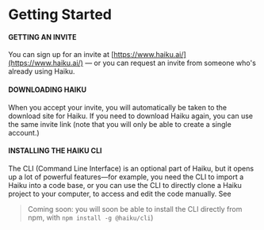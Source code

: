 # Getting Started



#### GETTING AN INVITE

You can sign up for an invite at [https://www.haiku.ai/](https://www.haiku.ai/) — or you can request an invite from someone who's already using Haiku.



#### DOWNLOADING HAIKU

When you accept your invite, you will automatically be taken to the download site for Haiku.  If you need to download Haiku again, you can use the same invite link \(note that you will only be able to create a single account.\)



#### INSTALLING THE HAIKU CLI

The CLI \(Command Line Interface\) is an optional part of Haiku, but it opens up a lot of powerful features—for example, you need the CLI to import a Haiku into a code base, or you can use the CLI to directly clone a Haiku project to your computer, to access and edit the code manually.  See

> Coming soon:  you will soon be able to install the CLI directly from npm, with `npm install -g @haiku/cli`\)



